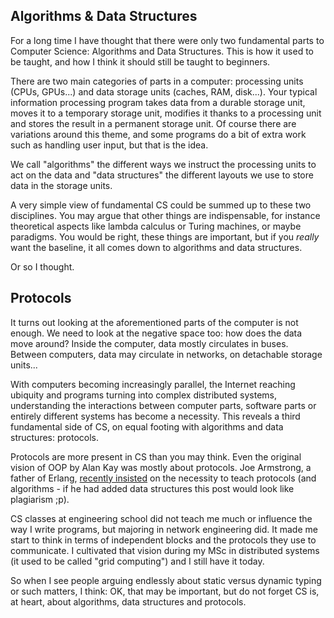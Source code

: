 <!--@
  title="Algorithms, Data Structures & Protocols"
  published="2013-01-28 22:00:00"
  description = "There are three fundamental parts to Computer Science: Algorithms, Data Structures and Protocols."
-->

## Algorithms & Data Structures

For a long time I have thought that there were only two fundamental parts to Computer Science: Algorithms and Data Structures. This is how it used to be taught, and how I think it should still be taught to beginners.

There are two main categories of parts in a computer: processing units (CPUs, GPUs...) and data storage units (caches, RAM, disk...). Your typical information processing program takes data from a durable storage unit, moves it to a temporary storage unit, modifies it thanks to a processing unit and stores the result in a permanent storage unit. Of course there are variations around this theme, and some programs do a bit of extra work such as handling user input, but that is the idea.

We call "algorithms" the different ways we instruct the processing units to act on the data and "data structures" the different layouts we use to store data in the storage units.

A very simple view of fundamental CS could be summed up to these two disciplines. You may argue that other things are indispensable, for instance theoretical aspects like lambda calculus or Turing machines, or maybe paradigms. You would be right, these things are important, but if you *really* want the baseline, it all comes down to algorithms and data structures.

Or so I thought.

## Protocols

It turns out looking at the aforementioned parts of the computer is not enough. We need to look at the negative space too: how does the
 data move around? Inside the computer, data mostly circulates in buses. Between computers, data may circulate in networks, on detachable storage units...

With computers becoming increasingly parallel, the Internet reaching ubiquity and programs turning into complex distributed systems, understanding the interactions between computer parts, software parts or entirely different systems has become a necessity. This reveals a third fundamental side of CS, on equal footing with algorithms and data structures: protocols.

Protocols are more present in CS than you may think. Even the original vision of OOP by Alan Kay was mostly about protocols. Joe Armstrong, a father of Erlang, [recently insisted](http://erlang.org/pipermail/erlang-questions/2013-January/071944.html) on the necessity to teach protocols (and algorithms - if he had added data structures this post would look like plagiarism ;p).

CS classes at engineering school did not teach me much or influence the way I write programs, but majoring in network engineering did. It made me start to think in terms of independent blocks and the protocols they use to communicate. I cultivated that vision during my MSc in distributed systems (it used to be called "grid computing") and I still have it today.

So when I see people arguing endlessly about static versus dynamic typing or such matters, I think: OK, that may be important, but do not forget CS is, at heart, about algorithms, data structures and protocols.

